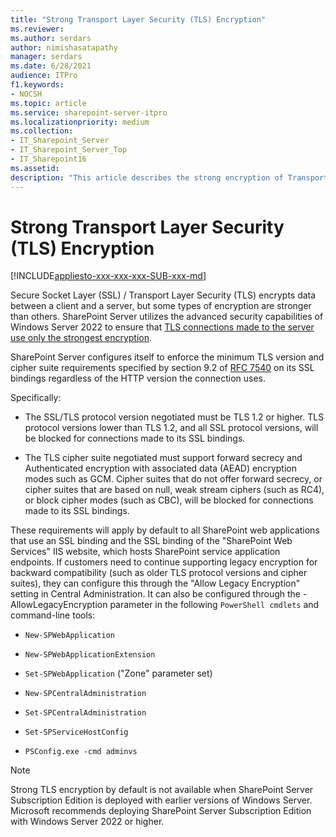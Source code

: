 ```yaml
---
title: "Strong Transport Layer Security (TLS) Encryption"
ms.reviewer: 
ms.author: serdars
author: nimishasatapathy
manager: serdars
ms.date: 6/28/2021
audience: ITPro
f1.keywords:
- NOCSH
ms.topic: article
ms.service: sharepoint-server-itpro
ms.localizationpriority: medium
ms.collection:
- IT_Sharepoint_Server
- IT_Sharepoint_Server_Top
- IT_Sharepoint16
ms.assetid: 
description: "This article describes the strong encryption of Transport Layer Security (TLS)."
---
```


# Strong Transport Layer Security (TLS) Encryption

[!INCLUDE[appliesto-xxx-xxx-xxx-SUB-xxx-md](../includes/appliesto-xxx-xxx-xxx-SUB-xxx-md.md)]

Secure Socket Layer (SSL) / Transport Layer Security (TLS) encrypts data between a client and a server, but some types of encryption are stronger than others. SharePoint Server utilizes the advanced security capabilities of Windows Server 2022 to ensure that [TLS connections made to the server use only the strongest encryption](/security/engineering/disable-legacy-tls).

SharePoint Server configures itself to enforce the minimum TLS version and cipher suite requirements specified by section 9.2 of [RFC 7540](https://datatracker.ietf.org/doc/html/rfc7540) on its SSL bindings regardless of the HTTP version the connection uses. 

Specifically:

- The SSL/TLS protocol version negotiated must be TLS 1.2 or higher. TLS protocol versions lower than TLS 1.2, and all SSL protocol versions, will be blocked for connections made to its SSL bindings.

- The TLS cipher suite negotiated must support forward secrecy and Authenticated encryption with associated data (AEAD) encryption modes such as GCM. Cipher suites that do not offer forward secrecy, or cipher suites that are based on null, weak stream ciphers (such as RC4), or block cipher modes (such as CBC), will be blocked for connections made to its SSL bindings.

These requirements will apply by default to all SharePoint web applications that use an SSL binding and the SSL binding of the "SharePoint Web Services" IIS website, which hosts SharePoint service application endpoints. If customers need to continue supporting legacy encryption for backward compatibility (such as older TLS protocol versions and cipher suites), they can configure this through the "Allow Legacy Encryption" setting in Central Administration. It can also be configured through the -AllowLegacyEncryption parameter in the following `PowerShell cmdlets` and command-line tools:

- `New-SPWebApplication`

- `New-SPWebApplicationExtension`

- `Set-SPWebApplication` ("Zone" parameter set)

- `New-SPCentralAdministration`

- `Set-SPCentralAdministration`

- `Set-SPServiceHostConfig`

- `PSConfig.exe -cmd adminvs`

> [!NOTE]
> Strong TLS encryption by default is not available when SharePoint Server Subscription Edition is deployed with earlier versions of Windows Server. Microsoft recommends deploying SharePoint Server Subscription Edition with Windows Server 2022 or higher.
